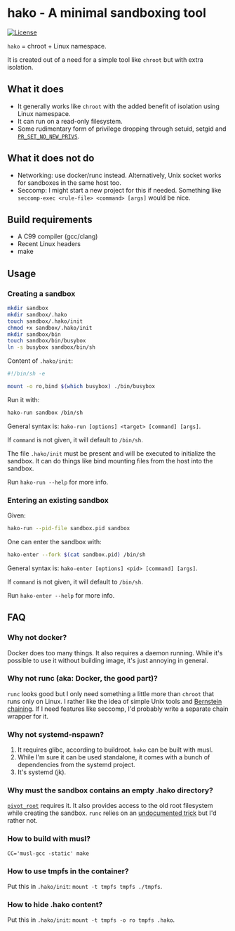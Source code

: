 # hako - A minimal sandboxing tool

[![License](https://img.shields.io/badge/license-BSD-blue.svg)](LICENSE)

`hako` = chroot + Linux namespace.

It is created out of a need for a simple tool like `chroot` but with extra isolation.

## What it does

- It generally works like `chroot` with the added benefit of isolation using Linux namespace.
- It can run on a read-only filesystem.
- Some rudimentary form of privilege dropping through setuid, setgid and [`PR_SET_NO_NEW_PRIVS`](https://www.kernel.org/doc/Documentation/prctl/no_new_privs.txt).

## What it does not do

- Networking: use docker/runc instead.
  Alternatively, Unix socket works for sandboxes in the same host too.
- Seccomp: I might start a new project for this if needed.
  Something like `seccomp-exec <rule-file> <command> [args]` would be nice.

## Build requirements

- A C99 compiler (gcc/clang)
- Recent Linux headers
- make

## Usage

### Creating a sandbox

```sh
mkdir sandbox
mkdir sandbox/.hako
touch sandbox/.hako/init
chmod +x sandbox/.hako/init
mkdir sandbox/bin
touch sandbox/bin/busybox
ln -s busybox sandbox/bin/sh
```

Content of `.hako/init`:

```sh
#!/bin/sh -e

mount -o ro,bind $(which busybox) ./bin/busybox
```

Run it with:

```sh
hako-run sandbox /bin/sh
```

General syntax is: `hako-run [options] <target> [command] [args]`.

If `command` is not given, it will default to `/bin/sh`.

The file `.hako/init` must be present and will be executed to initialize the sandbox.
It can do things like bind mounting files from the host into the sandbox.

Run `hako-run --help` for more info.

### Entering an existing sandbox

Given:

```sh
hako-run --pid-file sandbox.pid sandbox
```

One can enter the sandbox with:

```sh
hako-enter --fork $(cat sandbox.pid) /bin/sh
```

General syntax is: `hako-enter [options] <pid> [command] [args]`.

If `command` is not given, it will default to `/bin/sh`.

Run `hako-enter --help` for more info.

## FAQ

### Why not docker?

Docker does too many things.
It also requires a daemon running.
While it's possible to use it without building image, it's just annoying in general.

### Why not runc (aka: Docker, the good part)?

`runc` looks good but I only need something a little more than `chroot` that runs only on Linux.
I rather like the idea of simple Unix tools and [Bernstein chaining](http://www.catb.org/~esr/writings/taoup/html/ch06s06.html).
If I need features like seccomp, I'd probably write a separate chain wrapper for it.

### Why not systemd-nspawn?

1. It requires glibc, according to buildroot. `hako` can be built with musl.
2. While I'm sure it can be used standalone, it comes with a bunch of dependencies from the systemd project.
3. It's systemd (jk).

### Why must the sandbox contains an empty .hako directory?

[`pivot_root`](https://linux.die.net/man/8/pivot_root) requires it.
It also provides access to the old root filesystem while creating the sandbox.
`runc` relies on an [undocumented trick](https://github.com/opencontainers/runc/blob/593914b8bd5448a93f7c3e4902a03408b6d5c0ce/libcontainer/rootfs_linux.go#L635) but I'd rather not.

### How to build with musl?

`CC='musl-gcc -static' make`

### How to use tmpfs in the container?

Put this in `.hako/init`: `mount -t tmpfs tmpfs ./tmpfs`.

### How to hide .hako content?

Put this in `.hako/init`: `mount -t tmpfs -o ro tmpfs .hako`.
